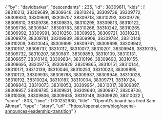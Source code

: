 {
  "by" : "davidbarker",
  "descendants" : 235,
  "id" : 38309611,
  "kids" : [ 38310213, 38309689, 38309648, 38310246, 38309739, 38309772, 38309830, 38309691, 38309707, 38309718, 38310293, 38309726, 38309810, 38309786, 38309835, 38310295, 38309813, 38310122, 38309736, 38309941, 38309783, 38310266, 38310242, 38310265, 38309992, 38309991, 38310250, 38309925, 38309721, 38310231, 38309979, 38309781, 38309939, 38309909, 38309784, 38310149, 38310209, 38310045, 38309699, 38309761, 38309698, 38309942, 38310197, 38309737, 38310112, 38310077, 38310201, 38309949, 38310135, 38309732, 38310207, 38309811, 38309859, 38310109, 38310131, 38309657, 38310146, 38309834, 38310196, 38309690, 38310155, 38309695, 38309775, 38309829, 38309865, 38310151, 38310144, 38310171, 38310139, 38310046, 38310253, 38310023, 38309895, 38310123, 38309935, 38309788, 38309937, 38309946, 38310028, 38310192, 38310024, 38310187, 38310004, 38309771, 38310124, 38309843, 38310073, 38310053, 38309954, 38310017, 38309897, 38309957, 38309785, 38309831, 38309640, 38309977, 38309706, 38310086, 38309806, 38309635, 38310148, 38309820, 38310022 ],
  "score" : 803,
  "time" : 1700252930,
  "title" : "OpenAI's board has fired Sam Altman",
  "type" : "story",
  "url" : "https://openai.com/blog/openai-announces-leadership-transition"
}

